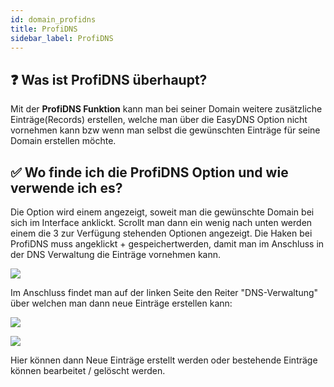 ```yaml
---
id: domain_profidns
title: ProfiDNS
sidebar_label: ProfiDNS
---
```


## ❓ Was ist ProfiDNS überhaupt?

Mit der **ProfiDNS Funktion** kann man bei seiner Domain weitere zusätzliche Einträge(Records) erstellen, welche man über die EasyDNS Option nicht vornehmen kann bzw wenn man selbst die gewünschten Einträge für seine Domain erstellen möchte.

## ✅ Wo finde ich die ProfiDNS Option und wie verwende ich es?

Die Option wird einem angezeigt, soweit man die gewünschte Domain bei sich im Interface anklickt.
Scrollt man dann ein wenig nach unten werden einem die 3 zur Verfügung stehenden Optionen angezeigt.
Die Haken bei ProfiDNS muss angeklickt + gespeichertwerden, damit man im Anschluss in der DNS Verwaltung die Einträge vornehmen kann.

![](https://screensaver01.zap-hosting.com/index.php/s/TrJptgGrZ8yX9Mr/preview)

Im Anschluss findet man auf der linken Seite den Reiter "DNS-Verwaltung" über welchen man dann neue Einträge erstellen kann: 

![](https://screensaver01.zap-hosting.com/index.php/s/WFkKDCAE8wb7S7X/preview)

![](https://screensaver01.zap-hosting.com/index.php/s/PbzQEYYb7dffGTF/preview)

Hier können dann Neue Einträge erstellt werden oder bestehende Einträge können bearbeitet / gelöscht werden.